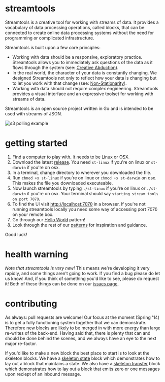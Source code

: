streamtools
===========

Streamtools is a creative tool for working with streams of data. It provides a vocabulary of data processing operations, called blocks, that can be connected to create online data processing systems without the need for programming or complicated infrastructure. 

Streamtools is built upon a few core principles: 
- Working with data should be a responsive, exploratory practice. Streamtools allows you to immediately ask questions of the data as it flows through the system (see: [Creative Abduction](https://github.com/nytlabs/streamtools/wiki#philosophy)). 
- In the real world, the character of your data is constantly changing. We designed Streamtools not only to reflect how your data is changing but to let you work with that change (see: [Non-Stationarity](https://github.com/nytlabs/streamtools/wiki#philosophy)).  
- Working with data should not require complex engineering. Streamtools provides a visual interface and an expressive toolset for working with streams of data. 

Streamtools is an open source project written in Go and is intended to be used with streams of JSON.

![s3 polling
example](https://raw.github.com/mikedewar/streamtools/master/examples/crazy_example.png)

getting started
===============

1. Find a computer to play with. It needs to be Linux or OSX. 
2. Download the latest [release](https://github.com/nytlabs/streamtools/releases). You need `st-linux` if you're on linux or `st-darwin` if you're on osx.
3. In a terminal, change directory to wherever you downloaded the file. 
4. Run `chmod +x st-linux` if you're on linux or `chmod +x st-darwin` on osx. This makes the file you downloaded executeable. 
5. Now launch streamtools by typing `./st-linux` if you're on linux or `./st-darwin` if you're on osx. Your terminal should say `starting stream tools on port 7070`.
6. To find the UI visit [http://localhost:7070](http://localhost:7070) in a browser. If you're not running streamtools locally you need some way of accessing port 7070 on your remote box.
7. Go through our [Hello World](https://github.com/nytlabs/streamtools/wiki/Hello-world) pattern!
8. Look through the rest of our [patterns](https://github.com/nytlabs/streamtools/wiki#patterns) for inspiration and guidance. 

Good luck!

health warning
==============

*Note that streamtools is very new!* This means we're developing it very rapidly, and some things aren't going to work. If you find a bug please do let us know! And, if you think of something you'd like to see, please do request it! Both of these things can be done on our [issues page](https://github.com/nytlabs/streamtools/issues?milestone=&page=1&state=open). 

contributing
============
As always: pull requests are welcome! Our focus at the moment (Spring '14) is to get a fully functioning system together that we can demonstrate. Therefore new blocks are likely to be merged in with more energy than large re-writes of the back-end. Having said that, there is plenty that can and should be done behind the scenes, and we always have an eye to the next major re-factor. 

If you'd like to make a new block the best place to start is to look at the skeleton blocks. We have a [skeleton state](https://github.com/nytlabs/streamtools/blob/master/blocks/skeleton_state.go) block which demonstrates how to lay out a block that maintains a state. We also have a [skeleton transfer](https://github.com/nytlabs/streamtools/blob/master/blocks/skeleton_transfer.go) block which demonstrates how to lay out a block that emits zero or one messages upon reciept of an inbound message.

